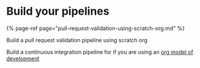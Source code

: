 # Build your pipelines

{% page-ref page="pull-request-validation-using-scratch-org.md" %}

Build a pull request validation pipeline using scratch org

Build a continuous integration pipeline for if you are using an [org model of development](https://trailhead.salesforce.com/en/content/learn/modules/org-development-model)




